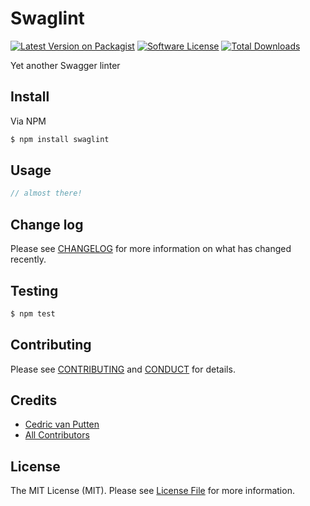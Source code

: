 # Swaglint

[![Latest Version on Packagist][ico-version]][link-npm]
[![Software License][ico-license]](LICENSE.md)
[![Total Downloads][ico-downloads]][link-downloads]

Yet another Swagger linter

## Install

Via NPM

``` bash
$ npm install swaglint
```

## Usage

``` javascript
// almost there!
```

## Change log

Please see [CHANGELOG](CHANGELOG.md) for more information on what has changed recently.

## Testing

``` bash
$ npm test
```

## Contributing

Please see [CONTRIBUTING](CONTRIBUTING.md) and [CONDUCT](CONDUCT.md) for details.

## Credits

- [Cedric van Putten][link-author]
- [All Contributors][link-contributors]

## License

The MIT License (MIT). Please see [License File](LICENSE.md) for more information.

[ico-version]: https://img.shields.io/npm/v/swaglint.svg?style=flat-square
[ico-license]: https://img.shields.io/badge/license-MIT-brightgreen.svg?style=flat-square
[ico-downloads]: https://img.shields.io/npm/dt/swaglint.svg?style=flat-square

[link-npm]: https://www.npmjs.com/package/swaglint
[link-downloads]: https://www.npmjs.com/package/swaglint
[link-author]: https://github.com/bycedric
[link-contributors]: ../../contributors

